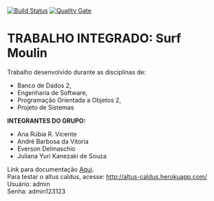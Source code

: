 [![Build Status](https://travis-ci.org/andrebvitoria/Trabalho-Integrado-5-Periodo.svg?branch=master)](https://travis-ci.org/andrebvitoria/Trabalho-Integrado-5-Periodo)
[![Quality Gate](https://sonarqube.com/api/badges/gate?key=AltusCaldus)](https://sonarqube.com/dashboard/index/AltusCaldus)

# TRABALHO INTEGRADO: Surf Moulin

Trabalho desenvolvido durante as disciplinas de:
- Banco de Dados 2, 
- Engenharia de Software, 
- Programação Orientada a Objetos 2,
- Projeto de Sistemas


**INTEGRANTES DO GRUPO:** 
- Ana Rúbia R. Vicente<br>
- André Barbosa da Vitoria<br>
- Everson Delmaschio<br>
- Juliana Yuri Kanezaki de Souza<br>

        
Link para documentação [Aqui](https://github.com/andrebvitoria/Trabalho-Integrado-5-Periodo/wiki).<br>
Para testar o altus caldus, acesse: http://altus-caldus.herokuapp.com/ <br>
Usuário: admin <br>
Senha: admin123123
